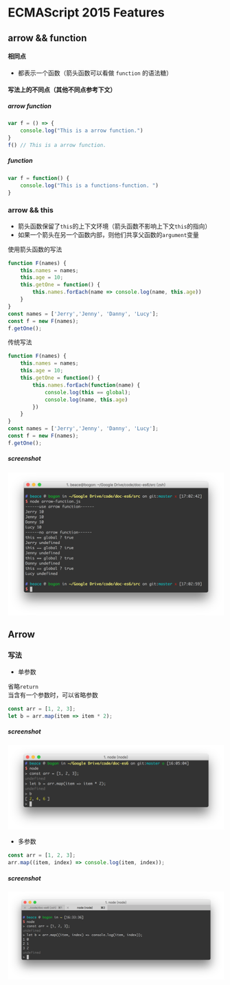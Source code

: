 # ECMAScript 2015 Features

## arrow && function

#### 相同点

- 都表示一个函数（箭头函数可以看做 `function` 的语法糖）

#### 写法上的不同点（其他不同点参考下文）

##### arrow function

```js
var f = () => {
    console.log("This is a arrow function.")
}
f() // This is a arrow function.
```

##### function

```js
var f = function() {
    console.log("This is a functions-function. ")
}
```


### arrow && this

- 箭头函数保留了`this`的上下文环境（箭头函数不影响上下文`this`的指向）
- 如果一个箭头在另一个函数内部，则他们共享父函数的`argument`变量

使用箭头函数的写法

```js
function F(names) {
    this.names = names;
    this.age = 10;
    this.getOne = function() {
        this.names.forEach(name => console.log(name, this.age))
    }
}
const names = ['Jerry','Jenny', 'Danny', 'Lucy'];
const f = new F(names);
f.getOne();
```

传统写法

```js
function F(names) {
    this.names = names;
    this.age = 10;
    this.getOne = function() {
        this.names.forEach(function(name) {
            console.log(this == global);
            console.log(name, this.age)
        })
    }
}
const names = ['Jerry','Jenny', 'Danny', 'Lucy'];
const f = new F(names);
f.getOne();
```

##### screenshot

![](../screenshot/arrow03.png)


## Arrow

### 写法

- 单参数

省略`return`
<br/>
当含有一个参数时，可以省略参数

```js
const arr = [1, 2, 3];
let b = arr.map(item => item * 2);
```

##### screenshot

![](../screenshot/arrow01.png)

- 多参数

```js
const arr = [1, 2, 3];
arr.map((item, index) => console.log(item, index));
```

##### screenshot

![](../screenshot/arrow02.png)
